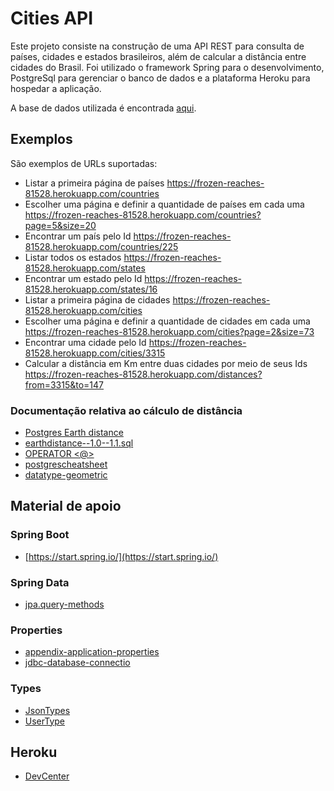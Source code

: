 # Cities API

Este projeto consiste na construção de uma API REST para consulta de países, cidades e estados brasileiros, além de calcular a distância entre cidades do Brasil. Foi utilizado o framework Spring para o desenvolvimento, PostgreSql para gerenciar o banco de dados e a plataforma Heroku para hospedar a aplicação.

A base de dados utilizada é encontrada [aqui](https://github.com/chinnonsantos/sql-paises-estados-cidades).



## Exemplos

São exemplos de URLs suportadas:

* Listar a primeira página de países https://frozen-reaches-81528.herokuapp.com/countries
* Escolher uma página e definir a quantidade de países em cada uma https://frozen-reaches-81528.herokuapp.com/countries?page=5&size=20 
* Encontrar um país pelo Id https://frozen-reaches-81528.herokuapp.com/countries/225 
* Listar todos os estados https://frozen-reaches-81528.herokuapp.com/states
* Encontrar um estado pelo Id https://frozen-reaches-81528.herokuapp.com/states/16
* Listar a primeira página de cidades https://frozen-reaches-81528.herokuapp.com/cities
* Escolher uma página e definir a quantidade de cidades em cada uma https://frozen-reaches-81528.herokuapp.com/cities?page=2&size=73
* Encontrar uma cidade pelo Id https://frozen-reaches-81528.herokuapp.com/cities/3315
* Calcular a distância em Km entre duas cidades por meio de seus Ids https://frozen-reaches-81528.herokuapp.com/distances?from=3315&to=147



### Documentação relativa ao cálculo de distância

* [Postgres Earth distance](https://www.postgresql.org/docs/current/earthdistance.html)
* [earthdistance--1.0--1.1.sql](https://github.com/postgres/postgres/blob/master/contrib/earthdistance/earthdistance--1.0--1.1.sql)
* [OPERATOR <@>](https://github.com/postgres/postgres/blob/master/contrib/earthdistance/earthdistance--1.1.sql)
* [postgrescheatsheet](https://postgrescheatsheet.com/#/tables)
* [datatype-geometric](https://www.postgresql.org/docs/current/datatype-geometric.html)



## Material de apoio

### Spring Boot

* [https://start.spring.io/](https://start.spring.io/)

### Spring Data

* [jpa.query-methods](https://docs.spring.io/spring-data/jpa/docs/current/reference/html/#jpa.query-methods)

### Properties

* [appendix-application-properties](https://docs.spring.io/spring-boot/docs/current/reference/html/appendix-application-properties.html)
* [jdbc-database-connectio](https://www.codejava.net/java-se/jdbc/jdbc-database-connection-url-for-common-databases)

### Types

* [JsonTypes](https://github.com/vladmihalcea/hibernate-types)
* [UserType](https://docs.jboss.org/hibernate/orm/3.5/api/org/hibernate/usertype/UserType.html)

## Heroku

* [DevCenter](https://devcenter.heroku.com/articles/getting-started-with-gradle-on-heroku)

